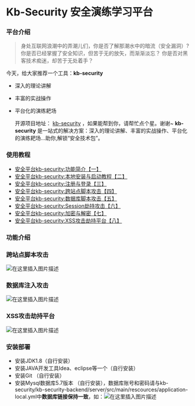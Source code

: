 # Kb-Security 安全演练学习平台

### 平台介绍
>身处互联网浪潮中的弄潮儿们，你是否了解那潮水中的暗流（安全漏洞）?
>你是否已经掌握了安全知识，但苦于无的放矢，而渐渐淡忘？
>你是否对黑客技术痴迷，却苦于无处着手？
	
今天，给大家推荐一个工具：**kb-security**
- 深入的理论讲解
- 丰富的实战操作
- 平台化的演练耙场 

   开源项目地址： [kb-security](https://github.com/qabin/kb-security)  ，如果能帮到你，请帮忙点个星。谢谢~
   **kb-security** 是一站式的解决方案：深入的理论讲解、丰富的实战操作、平台化的演练耙场...助你,解锁“安全技术包”。
   
### 使用教程
 - [ 安全平台kb-security:功能简介【一】](https://blog.csdn.net/a787373009/article/details/98114188)
 - [安全平台kb-security:本地安装与启动教程【二】](https://blog.csdn.net/a787373009/article/details/98192327)
 - [安全平台kb-security:注册与登录【三】](https://blog.csdn.net/a787373009/article/details/98194407)
 - [安全平台kb-security:跨站点脚本攻击【四】](https://blog.csdn.net/a787373009/article/details/98196222)
 - [安全平台kb-security:数据库脚本攻击【五】](https://blog.csdn.net/a787373009/article/details/98210917)
 - [安全平台kb-security:Session劫持攻击【六】](https://blog.csdn.net/a787373009/article/details/98215157)
 - [安全平台kb-security:加密与解密【七】](https://blog.csdn.net/a787373009/article/details/98223698)
 - [安全平台kb-security:XSS攻击劫持平台【八】](https://blog.csdn.net/a787373009/article/details/98225050)

### 功能介绍

### 跨站点脚本攻击
![在这里插入图片描述](https://img-blog.csdnimg.cn/20190801224010337.gif)
### 数据库注入攻击
![在这里插入图片描述](https://img-blog.csdnimg.cn/20190801224458354.gif)
### XSS攻击劫持平台
![在这里插入图片描述](https://img-blog.csdnimg.cn/20190801225148385.gif)

### 安装部署

- 安装JDK1.8（自行安装）
- 安装JAVA开发工具Idea、eclipse等一个（自行安装）
- 安装Git （自行安装）
- 安装Mysql数据库5.7版本 （自行安装），数据库账号和密码请与kb-security/kb-security-backend/server/src/main/rescources/application-local.yml中**数据库链接保持一致**，如：![在这里插入图片描述](https://img-blog.csdnimg.cn/2019080213013115.png)
